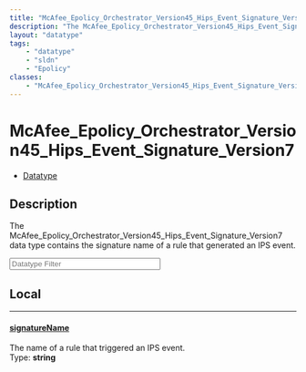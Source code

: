 ```yaml
---
title: "McAfee_Epolicy_Orchestrator_Version45_Hips_Event_Signature_Version7"
description: "The McAfee_Epolicy_Orchestrator_Version45_Hips_Event_Signature_Version7 data type contains the signature name of a rule... "
layout: "datatype"
tags:
    - "datatype"
    - "sldn"
    - "Epolicy"
classes:
    - "McAfee_Epolicy_Orchestrator_Version45_Hips_Event_Signature_Version7"
---
```


# McAfee_Epolicy_Orchestrator_Version45_Hips_Event_Signature_Version7
<div id='service-datatype'>
    <ul id='sldn-reference-tabs'>
        <li id='datatype'> <a href='/reference/datatypes/McAfee_Epolicy_Orchestrator_Version45_Hips_Event_Signature_Version7' >Datatype</a></li>
    </ul>
</div>

## Description 


The McAfee_Epolicy_Orchestrator_Version45_Hips_Event_Signature_Version7 data type contains the signature name of a rule that generated an IPS event.





<!-- Filer BEGIN -->
<div class="view-filters">
        <div class="clearfix">
            <div class="search-input-box">
                <input placeholder="Datatype Filter" onkeyup="titleSearch(inputId='prop-input', divId='properties', elementClass='prop-row')" 
                    type="text" id="prop-input" value="" size="30" maxlength="128" class="form-text">
            </div>
        </div>
</div>
<!-- Filer END -->

<div id="properties" class="content">
<div id="localProperties" class="prop-content" >

## Local
<div class="prop-row">

-----
[signatureName]: #signaturename
#### [signatureName]
The name of a rule that triggered an IPS event.  
<span class="type-label">Type: </span>**string**  



</div>
</div>
<!-- LOCAL PROPERTY END -->

</div>


